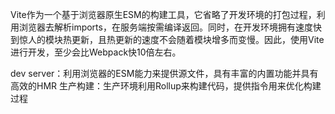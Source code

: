 
Vite作为一个基于浏览器原生ESM的构建工具，它省略了开发环境的打包过程，利用浏览器去解析imports，在服务端按需编译返回。同时，在开发环境拥有速度快到惊人的模块热更新，且热更新的速度不会随着模块增多而变慢。因此，使用Vite进行开发，至少会比Webpack快10倍左右。




dev server：利用浏览器的ESM能力来提供源文件，具有丰富的内置功能并具有高效的HMR
生产构建：生产环境利用Rollup来构建代码，提供指令用来优化构建过程